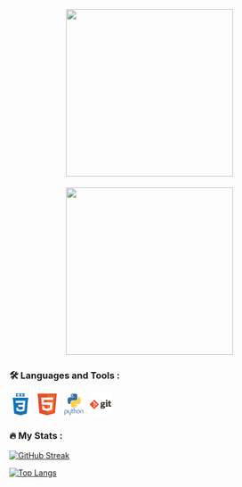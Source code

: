 <div id="header" align="center">
  <img src="https://media.giphy.com/media/ZGbnid8SQaLvd5FnLz/giphy.gif"  width="300" height="300"/>
</div>

<div id="badges" align="center">
<img src="https://komarev.com/ghpvc/?username=SolyanovYuriy&style=flat-square&color=blue" alt=""/>
</div>

<div align="center">
  <img src="https://media.giphy.com/media/dWesBcTLavkZuG35MI/giphy.gif" width="300" height="300"/>
</div>

### :hammer_and_wrench: Languages and Tools :
<div>
  <img src="https://github.com/devicons/devicon/blob/master/icons/css3/css3-plain-wordmark.svg"  title="CSS3" alt="CSS" width="40" height="40"/>&nbsp;
  <img src="https://github.com/devicons/devicon/blob/master/icons/html5/html5-original.svg" title="HTML5" alt="HTML" width="40" height="40"/>&nbsp;  
  <img src="https://raw.githubusercontent.com/devicons/devicon/e9b8e2e9f9e0856083f92afb6bec8ec3f902bf62/icons/python/python-original-wordmark.svg" title="HTML5" alt="HTML" width="40" height="40"/>&nbsp;
  <img src="https://github.com/devicons/devicon/blob/master/icons/git/git-original-wordmark.svg" title="Git" **alt="Git" width="40" height="40"/>&nbsp
</div>

### :fire: My Stats :
[![GitHub Streak](http://github-readme-streak-stats.herokuapp.com?user=SolyanovYuriy&theme=dark&background=000000)](https://git.io/streak-stats)

[![Top Langs](https://github-readme-stats.vercel.app/api/top-langs/?username=SolyanovYuriy&layout=compact&theme=vision-friendly-dark)](https://github.com/anuraghazra/github-readme-stats)
